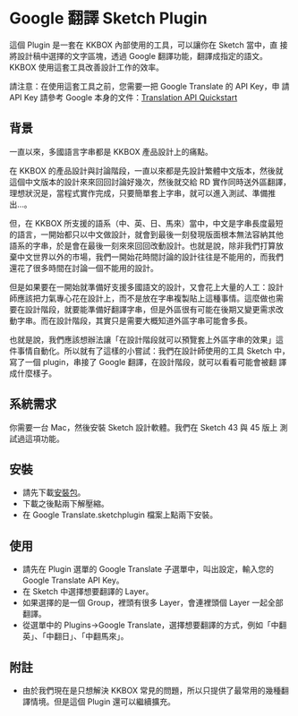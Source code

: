 # Google 翻譯 Sketch Plugin

這個 Plugin 是一套在 KKBOX 內部使用的工具，可以讓你在 Sketch 當中，直
接將設計稿中選擇的文字區塊，透過 Google 翻譯功能，翻譯成指定的語文。
KKBOX 使用這套工具改善設計工作的效率。

請注意：在使用這套工具之前，您需要一把 Google Translate 的 API Key，申
請 API Key 請參考 Google 本身的文件：[Translation API Quickstart](https://cloud.google.com/translate/docs/getting-started)

## 背景

一直以來，多國語言字串都是 KKBOX 產品設計上的痛點。

在 KKBOX 的產品設計與討論階段，一直以來都是先設計繁體中文版本，然後就
這個中文版本的設計來來回回討論好幾次，然後就交給 RD 實作同時送外區翻譯，
理想狀況是，當程式實作完成，只要簡單套上字串，就可以進入測試、準備推出…。

但，在 KKBOX 所支援的語系（中、英、日、馬來）當中，中文是字串長度最短
的語言，一開始都只以中文做設計，就會到最後一刻發現版面根本無法容納其他
語系的字串，於是會在最後一刻來來回回改動設計。也就是說，除非我們打算放
棄中文世界以外的市場，我們一開始花時間討論的設計往往是不能用的，而我們
還花了很多時間在討論一個不能用的設計。

但是如果要在一開始就準備好支援多國語文的設計，又會花上大量的人工：設計
師應該把力氣專心花在設計上，而不是放在字串複製貼上這種事情。這麼做也需
要在設計階段，就要能準備好翻譯字串，但是外區很有可能在後期又變更需求改
動字串。而在設計階段，其實只是需要大概知道外區字串可能會多長。

也就是說，我們應該想辦法讓「在設計階段就可以預覽套上外區字串的效果」這
件事情自動化。所以就有了這樣的小嘗試：我們在設計師使用的工具 Sketch 中，
寫了一個 plugin，串接了 Google 翻譯，在設計階段，就可以看看可能會被翻
譯成什麼樣子。

## 系統需求

你需要一台 Mac，然後安裝 Sketch 設計軟體。我們在 Sketch 43 與 45 版上
測試過這項功能。

## 安裝

- 請先下載[安裝包](https://gitlab.kkinternal.com/kkbox-ios/GoogleTranslateSketchPlugin/repository/archive.zip?ref=master)。
- 下載之後點兩下解壓縮。
- 在 Google Translate.sketchplugin 檔案上點兩下安裝。

## 使用

- 請先在 Plugin 選單的 Google Translate 子選單中，叫出設定，輸入您的
  Google Translate API Key。
- 在 Sketch 中選擇想要翻譯的 Layer。
- 如果選擇的是一個 Group，裡頭有很多 Layer，會連裡頭個 Layer 一起全部
  翻譯。
- 從選單中的 Plugins->Google Translate，選擇想要翻譯的方式，例如「中翻
  英」、「中翻日」、「中翻馬來」。

## 附註

- 由於我們現在是只想解決 KKBOX 常見的問題，所以只提供了最常用的幾種翻
  譯情境。但是這個 Plugin 還可以繼續擴充。
